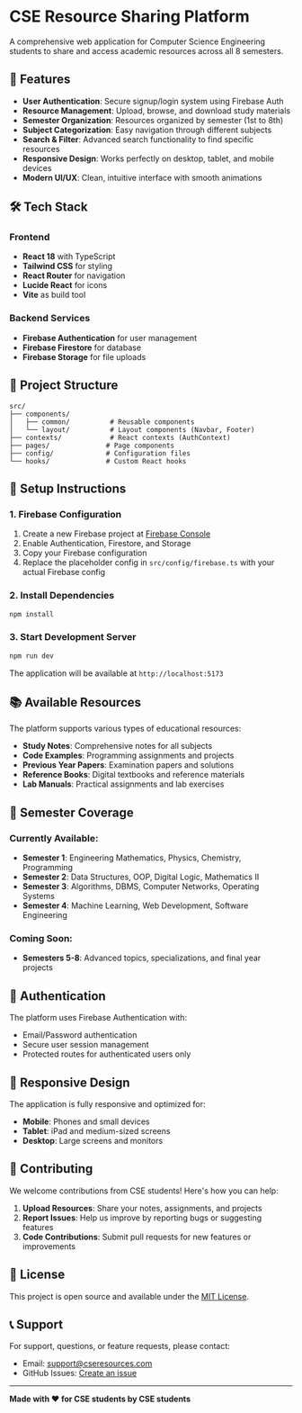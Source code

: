 # CSE Resource Sharing Platform

A comprehensive web application for Computer Science Engineering students to share and access academic resources across all 8 semesters.

## 🚀 Features

- **User Authentication**: Secure signup/login system using Firebase Auth
- **Resource Management**: Upload, browse, and download study materials
- **Semester Organization**: Resources organized by semester (1st to 8th)
- **Subject Categorization**: Easy navigation through different subjects
- **Search & Filter**: Advanced search functionality to find specific resources
- **Responsive Design**: Works perfectly on desktop, tablet, and mobile devices
- **Modern UI/UX**: Clean, intuitive interface with smooth animations

## 🛠️ Tech Stack

### Frontend
- **React 18** with TypeScript
- **Tailwind CSS** for styling
- **React Router** for navigation
- **Lucide React** for icons
- **Vite** as build tool

### Backend Services
- **Firebase Authentication** for user management
- **Firebase Firestore** for database
- **Firebase Storage** for file uploads

## 📁 Project Structure

```
src/
├── components/
│   ├── common/          # Reusable components
│   └── layout/          # Layout components (Navbar, Footer)
├── contexts/            # React contexts (AuthContext)
├── pages/              # Page components
├── config/             # Configuration files
└── hooks/              # Custom React hooks
```

## 🔧 Setup Instructions

### 1. Firebase Configuration

1. Create a new Firebase project at [Firebase Console](https://console.firebase.google.com/)
2. Enable Authentication, Firestore, and Storage
3. Copy your Firebase configuration
4. Replace the placeholder config in `src/config/firebase.ts` with your actual Firebase config

### 2. Install Dependencies

```bash
npm install
```

### 3. Start Development Server

```bash
npm run dev
```

The application will be available at `http://localhost:5173`

## 📚 Available Resources

The platform supports various types of educational resources:

- **Study Notes**: Comprehensive notes for all subjects
- **Code Examples**: Programming assignments and projects
- **Previous Year Papers**: Examination papers and solutions
- **Reference Books**: Digital textbooks and reference materials
- **Lab Manuals**: Practical assignments and lab exercises

## 🎯 Semester Coverage

### Currently Available:
- **Semester 1**: Engineering Mathematics, Physics, Chemistry, Programming
- **Semester 2**: Data Structures, OOP, Digital Logic, Mathematics II
- **Semester 3**: Algorithms, DBMS, Computer Networks, Operating Systems
- **Semester 4**: Machine Learning, Web Development, Software Engineering

### Coming Soon:
- **Semesters 5-8**: Advanced topics, specializations, and final year projects

## 🔐 Authentication

The platform uses Firebase Authentication with:
- Email/Password authentication
- Secure user session management
- Protected routes for authenticated users only

## 📱 Responsive Design

The application is fully responsive and optimized for:
- **Mobile**: Phones and small devices
- **Tablet**: iPad and medium-sized screens
- **Desktop**: Large screens and monitors

## 🤝 Contributing

We welcome contributions from CSE students! Here's how you can help:

1. **Upload Resources**: Share your notes, assignments, and projects
2. **Report Issues**: Help us improve by reporting bugs or suggesting features
3. **Code Contributions**: Submit pull requests for new features or improvements

## 📄 License

This project is open source and available under the [MIT License](LICENSE).

## 📞 Support

For support, questions, or feature requests, please contact:
- Email: support@cseresources.com
- GitHub Issues: [Create an issue](https://github.com/your-repo/issues)

---

**Made with ❤️ for CSE students by CSE students**